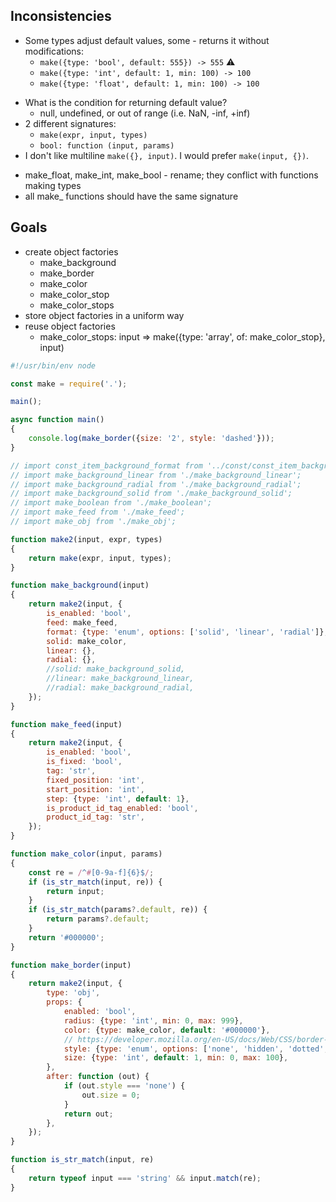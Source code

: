 ## Inconsistencies

+ Some types adjust default values, some - returns it without modifications:
    + `make({type: 'bool', default: 555}) -> 555` ⚠️
    + `make({type: 'int', default: 1, min: 100) -> 100`
    + `make({type: 'float', default: 1, min: 100) -> 100`
- What is the condition for returning default value?
    - null, undefined, or out of range (i.e. NaN, -inf, +inf)
- 2 different signatures:
    - `make(expr, input, types)`
    - `bool: function (input, params)`
- I don't like multiline `make({}, input)`. I would prefer `make(input, {})`.
+ make_float, make_int, make_bool - rename; they conflict with functions making types
+ all make_ functions should have the same signature

## Goals

- create object factories
    - make_background
    - make_border
    - make_color
    - make_color_stop
    - make_color_stops
- store object factories in a uniform way
- reuse object factories
    - make_color_stops: input => make({type: 'array', of: make_color_stop}, input)

```javascript
#!/usr/bin/env node

const make = require('.');

main();

async function main()
{
    console.log(make_border({size: '2', style: 'dashed'}));
}

// import const_item_background_format from '../const/const_item_background_format';
// import make_background_linear from './make_background_linear';
// import make_background_radial from './make_background_radial';
// import make_background_solid from './make_background_solid';
// import make_boolean from './make_boolean';
// import make_feed from './make_feed';
// import make_obj from './make_obj';

function make2(input, expr, types)
{
    return make(expr, input, types);
}

function make_background(input)
{
    return make2(input, {
        is_enabled: 'bool',
        feed: make_feed,
        format: {type: 'enum', options: ['solid', 'linear', 'radial']},
        solid: make_color,
        linear: {},
        radial: {},
        //solid: make_background_solid,
        //linear: make_background_linear,
        //radial: make_background_radial,
    });
}

function make_feed(input)
{
    return make2(input, {
        is_enabled: 'bool',
        is_fixed: 'bool',
        tag: 'str',
        fixed_position: 'int',
        start_position: 'int',
        step: {type: 'int', default: 1},
        is_product_id_tag_enabled: 'bool',
        product_id_tag: 'str',
    });
}

function make_color(input, params)
{
    const re = /^#[0-9a-f]{6}$/;
    if (is_str_match(input, re)) {
        return input;
    }
    if (is_str_match(params?.default, re)) {
        return params?.default;
    }
    return '#000000';
}

function make_border(input)
{
    return make2(input, {
        type: 'obj',
        props: {
            enabled: 'bool',
            radius: {type: 'int', min: 0, max: 999},
            color: {type: make_color, default: '#000000'},
            // https://developer.mozilla.org/en-US/docs/Web/CSS/border-style
            style: {type: 'enum', options: ['none', 'hidden', 'dotted', 'dashed', 'solid', 'double', 'groove', 'ridge', 'inset', 'outset']},
            size: {type: 'int', default: 1, min: 0, max: 100},
        },
        after: function (out) {
            if (out.style === 'none') {
                out.size = 0;
            }
            return out;
        },
    });
}

function is_str_match(input, re)
{
    return typeof input === 'string' && input.match(re);
}
```
